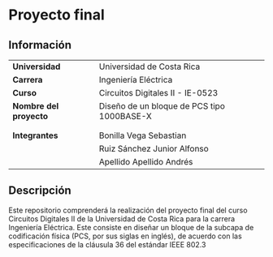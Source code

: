 # Proyecto final

## Información

|                        |                                        |
|------------------------|----------------------------------------|
| **Universidad**        | Universidad de Costa Rica              |
| **Carrera**            | Ingeniería Eléctrica                   |
| **Curso**              | Circuitos Digitales II - IE-0523       |
| **Nombre del proyecto**| Diseño de un bloque de PCS tipo 1000BASE-X |
|                        |                                        |
|                        |                                        |
| **Integrantes**        |  Bonilla Vega Sebastian                |
|                        |  Ruiz Sánchez Junior Alfonso           |
|                        |  Apellido Apellido Andrés              |

<!-- Agregar nombres en orden albetico, si ven que se debe desplazar
a uno hacia abajo, no importa -->

## Descripción
Este repositorio comprenderá la realización del proyecto final del curso Circuitos Digitales II
de la Universidad de Costa Rica para la carrera Ingeniería Eléctrica. Este consiste en diseñar un bloque
de la subcapa de codificación física (PCS, por sus siglas en inglés), de
acuerdo con las especificaciones de la cláusula 36 del estándar IEEE 802.3

